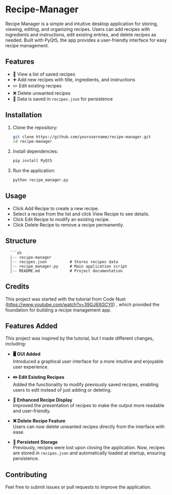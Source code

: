 # Recipe-Manager
Recipe Manager is a simple and intuitive desktop application for storing, viewing, editing, and organizing recipes. Users can add recipes with ingredients and instructions, edit existing entries, and delete recipes as needed. Built with PyQt5, the app provides a user-friendly interface for easy recipe management.

## Features  
- 📜 View a list of saved recipes  
- ➕ Add new recipes with title, ingredients, and instructions  
- ✏️ Edit existing recipes  
- ❌ Delete unwanted recipes  
- 💾 Data is saved in `recipes.json` for persistence

## Installation  
1. Clone the repository:  
   ```sh
   git clone https://github.com/yourusername/recipe-manager.git
   cd recipe-manager
2. Install dependencies:
   ```sh
   pip install PyQt5
3. Run the application:
    ```sh
   python recipe_manager.py

## Usage
- Click Add Recipe to create a new recipe.
- Select a recipe from the list and click View Recipe to see details.
- Click Edit Recipe to modify an existing recipe.
- Click Delete Recipe to remove a recipe permanently.  

## Structure  
      ```sh
      |-- recipe-manager
      │-- recipes.json          # Stores recipes data
      │-- recipe_manager.py     # Main application script
      │-- README.md             # Project documentation


## Credits
This project was started with the tutorial from Code Nust (https://www.youtube.com/watch?v=39GJ6XGCYlI) , which provided the foundation for building a recipe management app.


## Features Added
This project was inspired by the tutorial, but I made different changes, including:
- **🖥 GUI Added**  
   Introduced a graphical user interface for a more intuitive and enjoyable user experience.

- **✏️ Edit Existing Recipes**  
   Added the functionality to modify previously saved recipes, enabling users to edit instead of just adding or deleting.

- **📜 Enhanced Recipe Display**  
   Improved the presentation of recipes to make the output more readable and user-friendly.

- **❌ Delete Recipe Feature**  
   Users can now delete unwanted recipes directly from the interface with ease.

- **💾 Persistent Storage**  
   Previously, recipes were lost upon closing the application. Now, recipes are stored in `recipes.json` and automatically loaded at startup, ensuring persistence.

## Contributing
Feel free to submit issues or pull requests to improve the application.


